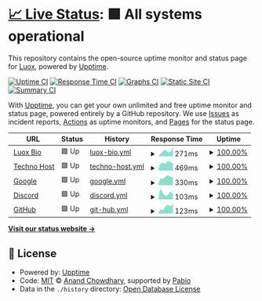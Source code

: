 # [📈 Live Status](https://luoxthedev.github.io/statud): <!--live status--> **🟩 All systems operational**

This repository contains the open-source uptime monitor and status page for [Luox](https://replit.com/@luoxthedev), powered by [Upptime](https://github.com/upptime/upptime).

[![Uptime CI](https://github.com/luoxthedev/status/workflows/Uptime%20CI/badge.svg)](https://github.com/luoxthedev/status/actions?query=workflow%3A%22Uptime+CI%22)
[![Response Time CI](https://github.com/luoxthedev/status/workflows/Response%20Time%20CI/badge.svg)](https://github.com/luoxthedev/status/actions?query=workflow%3A%22Response+Time+CI%22)
[![Graphs CI](https://github.com/luoxthedev/status/workflows/Graphs%20CI/badge.svg)](https://github.com/luoxthedev/status/actions?query=workflow%3A%22Graphs+CI%22)
[![Static Site CI](https://github.com/luoxthedev/status/workflows/Static%20Site%20CI/badge.svg)](https://github.com/luoxthedev/status/actions?query=workflow%3A%22Static+Site+CI%22)
[![Summary CI](https://github.com/luoxthedev/status/workflows/Summary%20CI/badge.svg)](https://github.com/luoxthedev/status/actions?query=workflow%3A%22Summary+CI%22)

With [Upptime](https://luoxthedev.github.io/status), you can get your own unlimited and free uptime monitor and status page, powered entirely by a GitHub repository. We use [Issues](https://github.com/luoxthedev/status/issues) as incident reports, [Actions](https://github.com/luoxthedev/status/actions) as uptime monitors, and [Pages](https://luoxthedev.github.io/status) for the status page.

<!--start: status pages-->
<!-- This summary is generated by Upptime (https://github.com/upptime/upptime) -->
<!-- Do not edit this manually, your changes will be overwritten -->
<!-- prettier-ignore -->
| URL | Status | History | Response Time | Uptime |
| --- | ------ | ------- | ------------- | ------ |
| <img alt="" src="https://icons.duckduckgo.com/ip3/luox.framer.website.ico" height="13"> [Luox Bio](https://luox.framer.website/) | 🟩 Up | [luox-bio.yml](https://github.com/luoxthedev/status/commits/HEAD/history/luox-bio.yml) | <details><summary><img alt="Response time graph" src="./graphs/luox-bio/response-time-week.png" height="20"> 271ms</summary><br><a href="https://luoxthedev.github.io/status/history/luox-bio"><img alt="Response time 860" src="https://img.shields.io/endpoint?url=https%3A%2F%2Fraw.githubusercontent.com%2Fluoxthedev%2Fstatus%2FHEAD%2Fapi%2Fluox-bio%2Fresponse-time.json"></a><br><a href="https://luoxthedev.github.io/status/history/luox-bio"><img alt="24-hour response time 296" src="https://img.shields.io/endpoint?url=https%3A%2F%2Fraw.githubusercontent.com%2Fluoxthedev%2Fstatus%2FHEAD%2Fapi%2Fluox-bio%2Fresponse-time-day.json"></a><br><a href="https://luoxthedev.github.io/status/history/luox-bio"><img alt="7-day response time 271" src="https://img.shields.io/endpoint?url=https%3A%2F%2Fraw.githubusercontent.com%2Fluoxthedev%2Fstatus%2FHEAD%2Fapi%2Fluox-bio%2Fresponse-time-week.json"></a><br><a href="https://luoxthedev.github.io/status/history/luox-bio"><img alt="30-day response time 266" src="https://img.shields.io/endpoint?url=https%3A%2F%2Fraw.githubusercontent.com%2Fluoxthedev%2Fstatus%2FHEAD%2Fapi%2Fluox-bio%2Fresponse-time-month.json"></a><br><a href="https://luoxthedev.github.io/status/history/luox-bio"><img alt="1-year response time 860" src="https://img.shields.io/endpoint?url=https%3A%2F%2Fraw.githubusercontent.com%2Fluoxthedev%2Fstatus%2FHEAD%2Fapi%2Fluox-bio%2Fresponse-time-year.json"></a></details> | <details><summary><a href="https://luoxthedev.github.io/status/history/luox-bio">100.00%</a></summary><a href="https://luoxthedev.github.io/status/history/luox-bio"><img alt="All-time uptime 99.29%" src="https://img.shields.io/endpoint?url=https%3A%2F%2Fraw.githubusercontent.com%2Fluoxthedev%2Fstatus%2FHEAD%2Fapi%2Fluox-bio%2Fuptime.json"></a><br><a href="https://luoxthedev.github.io/status/history/luox-bio"><img alt="24-hour uptime 100.00%" src="https://img.shields.io/endpoint?url=https%3A%2F%2Fraw.githubusercontent.com%2Fluoxthedev%2Fstatus%2FHEAD%2Fapi%2Fluox-bio%2Fuptime-day.json"></a><br><a href="https://luoxthedev.github.io/status/history/luox-bio"><img alt="7-day uptime 100.00%" src="https://img.shields.io/endpoint?url=https%3A%2F%2Fraw.githubusercontent.com%2Fluoxthedev%2Fstatus%2FHEAD%2Fapi%2Fluox-bio%2Fuptime-week.json"></a><br><a href="https://luoxthedev.github.io/status/history/luox-bio"><img alt="30-day uptime 100.00%" src="https://img.shields.io/endpoint?url=https%3A%2F%2Fraw.githubusercontent.com%2Fluoxthedev%2Fstatus%2FHEAD%2Fapi%2Fluox-bio%2Fuptime-month.json"></a><br><a href="https://luoxthedev.github.io/status/history/luox-bio"><img alt="1-year uptime 99.29%" src="https://img.shields.io/endpoint?url=https%3A%2F%2Fraw.githubusercontent.com%2Fluoxthedev%2Fstatus%2FHEAD%2Fapi%2Fluox-bio%2Fuptime-year.json"></a></details>
| <img alt="" src="https://icons.duckduckgo.com/ip3/host.weblink.ovh.ico" height="13"> [Techno Host](https://host.weblink.ovh) | 🟩 Up | [techno-host.yml](https://github.com/luoxthedev/status/commits/HEAD/history/techno-host.yml) | <details><summary><img alt="Response time graph" src="./graphs/techno-host/response-time-week.png" height="20"> 469ms</summary><br><a href="https://luoxthedev.github.io/status/history/techno-host"><img alt="Response time 478" src="https://img.shields.io/endpoint?url=https%3A%2F%2Fraw.githubusercontent.com%2Fluoxthedev%2Fstatus%2FHEAD%2Fapi%2Ftechno-host%2Fresponse-time.json"></a><br><a href="https://luoxthedev.github.io/status/history/techno-host"><img alt="24-hour response time 427" src="https://img.shields.io/endpoint?url=https%3A%2F%2Fraw.githubusercontent.com%2Fluoxthedev%2Fstatus%2FHEAD%2Fapi%2Ftechno-host%2Fresponse-time-day.json"></a><br><a href="https://luoxthedev.github.io/status/history/techno-host"><img alt="7-day response time 469" src="https://img.shields.io/endpoint?url=https%3A%2F%2Fraw.githubusercontent.com%2Fluoxthedev%2Fstatus%2FHEAD%2Fapi%2Ftechno-host%2Fresponse-time-week.json"></a><br><a href="https://luoxthedev.github.io/status/history/techno-host"><img alt="30-day response time 486" src="https://img.shields.io/endpoint?url=https%3A%2F%2Fraw.githubusercontent.com%2Fluoxthedev%2Fstatus%2FHEAD%2Fapi%2Ftechno-host%2Fresponse-time-month.json"></a><br><a href="https://luoxthedev.github.io/status/history/techno-host"><img alt="1-year response time 478" src="https://img.shields.io/endpoint?url=https%3A%2F%2Fraw.githubusercontent.com%2Fluoxthedev%2Fstatus%2FHEAD%2Fapi%2Ftechno-host%2Fresponse-time-year.json"></a></details> | <details><summary><a href="https://luoxthedev.github.io/status/history/techno-host">100.00%</a></summary><a href="https://luoxthedev.github.io/status/history/techno-host"><img alt="All-time uptime 97.71%" src="https://img.shields.io/endpoint?url=https%3A%2F%2Fraw.githubusercontent.com%2Fluoxthedev%2Fstatus%2FHEAD%2Fapi%2Ftechno-host%2Fuptime.json"></a><br><a href="https://luoxthedev.github.io/status/history/techno-host"><img alt="24-hour uptime 100.00%" src="https://img.shields.io/endpoint?url=https%3A%2F%2Fraw.githubusercontent.com%2Fluoxthedev%2Fstatus%2FHEAD%2Fapi%2Ftechno-host%2Fuptime-day.json"></a><br><a href="https://luoxthedev.github.io/status/history/techno-host"><img alt="7-day uptime 100.00%" src="https://img.shields.io/endpoint?url=https%3A%2F%2Fraw.githubusercontent.com%2Fluoxthedev%2Fstatus%2FHEAD%2Fapi%2Ftechno-host%2Fuptime-week.json"></a><br><a href="https://luoxthedev.github.io/status/history/techno-host"><img alt="30-day uptime 99.71%" src="https://img.shields.io/endpoint?url=https%3A%2F%2Fraw.githubusercontent.com%2Fluoxthedev%2Fstatus%2FHEAD%2Fapi%2Ftechno-host%2Fuptime-month.json"></a><br><a href="https://luoxthedev.github.io/status/history/techno-host"><img alt="1-year uptime 97.71%" src="https://img.shields.io/endpoint?url=https%3A%2F%2Fraw.githubusercontent.com%2Fluoxthedev%2Fstatus%2FHEAD%2Fapi%2Ftechno-host%2Fuptime-year.json"></a></details>
| <img alt="" src="https://icons.duckduckgo.com/ip3/google.fr.ico" height="13"> [Google](https://google.fr) | 🟩 Up | [google.yml](https://github.com/luoxthedev/status/commits/HEAD/history/google.yml) | <details><summary><img alt="Response time graph" src="./graphs/google/response-time-week.png" height="20"> 330ms</summary><br><a href="https://luoxthedev.github.io/status/history/google"><img alt="Response time 254" src="https://img.shields.io/endpoint?url=https%3A%2F%2Fraw.githubusercontent.com%2Fluoxthedev%2Fstatus%2FHEAD%2Fapi%2Fgoogle%2Fresponse-time.json"></a><br><a href="https://luoxthedev.github.io/status/history/google"><img alt="24-hour response time 330" src="https://img.shields.io/endpoint?url=https%3A%2F%2Fraw.githubusercontent.com%2Fluoxthedev%2Fstatus%2FHEAD%2Fapi%2Fgoogle%2Fresponse-time-day.json"></a><br><a href="https://luoxthedev.github.io/status/history/google"><img alt="7-day response time 330" src="https://img.shields.io/endpoint?url=https%3A%2F%2Fraw.githubusercontent.com%2Fluoxthedev%2Fstatus%2FHEAD%2Fapi%2Fgoogle%2Fresponse-time-week.json"></a><br><a href="https://luoxthedev.github.io/status/history/google"><img alt="30-day response time 251" src="https://img.shields.io/endpoint?url=https%3A%2F%2Fraw.githubusercontent.com%2Fluoxthedev%2Fstatus%2FHEAD%2Fapi%2Fgoogle%2Fresponse-time-month.json"></a><br><a href="https://luoxthedev.github.io/status/history/google"><img alt="1-year response time 254" src="https://img.shields.io/endpoint?url=https%3A%2F%2Fraw.githubusercontent.com%2Fluoxthedev%2Fstatus%2FHEAD%2Fapi%2Fgoogle%2Fresponse-time-year.json"></a></details> | <details><summary><a href="https://luoxthedev.github.io/status/history/google">100.00%</a></summary><a href="https://luoxthedev.github.io/status/history/google"><img alt="All-time uptime 100.00%" src="https://img.shields.io/endpoint?url=https%3A%2F%2Fraw.githubusercontent.com%2Fluoxthedev%2Fstatus%2FHEAD%2Fapi%2Fgoogle%2Fuptime.json"></a><br><a href="https://luoxthedev.github.io/status/history/google"><img alt="24-hour uptime 100.00%" src="https://img.shields.io/endpoint?url=https%3A%2F%2Fraw.githubusercontent.com%2Fluoxthedev%2Fstatus%2FHEAD%2Fapi%2Fgoogle%2Fuptime-day.json"></a><br><a href="https://luoxthedev.github.io/status/history/google"><img alt="7-day uptime 100.00%" src="https://img.shields.io/endpoint?url=https%3A%2F%2Fraw.githubusercontent.com%2Fluoxthedev%2Fstatus%2FHEAD%2Fapi%2Fgoogle%2Fuptime-week.json"></a><br><a href="https://luoxthedev.github.io/status/history/google"><img alt="30-day uptime 100.00%" src="https://img.shields.io/endpoint?url=https%3A%2F%2Fraw.githubusercontent.com%2Fluoxthedev%2Fstatus%2FHEAD%2Fapi%2Fgoogle%2Fuptime-month.json"></a><br><a href="https://luoxthedev.github.io/status/history/google"><img alt="1-year uptime 100.00%" src="https://img.shields.io/endpoint?url=https%3A%2F%2Fraw.githubusercontent.com%2Fluoxthedev%2Fstatus%2FHEAD%2Fapi%2Fgoogle%2Fuptime-year.json"></a></details>
| <img alt="" src="https://icons.duckduckgo.com/ip3/discord.com.ico" height="13"> [Discord](https://discord.com) | 🟩 Up | [discord.yml](https://github.com/luoxthedev/status/commits/HEAD/history/discord.yml) | <details><summary><img alt="Response time graph" src="./graphs/discord/response-time-week.png" height="20"> 103ms</summary><br><a href="https://luoxthedev.github.io/status/history/discord"><img alt="Response time 104" src="https://img.shields.io/endpoint?url=https%3A%2F%2Fraw.githubusercontent.com%2Fluoxthedev%2Fstatus%2FHEAD%2Fapi%2Fdiscord%2Fresponse-time.json"></a><br><a href="https://luoxthedev.github.io/status/history/discord"><img alt="24-hour response time 129" src="https://img.shields.io/endpoint?url=https%3A%2F%2Fraw.githubusercontent.com%2Fluoxthedev%2Fstatus%2FHEAD%2Fapi%2Fdiscord%2Fresponse-time-day.json"></a><br><a href="https://luoxthedev.github.io/status/history/discord"><img alt="7-day response time 103" src="https://img.shields.io/endpoint?url=https%3A%2F%2Fraw.githubusercontent.com%2Fluoxthedev%2Fstatus%2FHEAD%2Fapi%2Fdiscord%2Fresponse-time-week.json"></a><br><a href="https://luoxthedev.github.io/status/history/discord"><img alt="30-day response time 106" src="https://img.shields.io/endpoint?url=https%3A%2F%2Fraw.githubusercontent.com%2Fluoxthedev%2Fstatus%2FHEAD%2Fapi%2Fdiscord%2Fresponse-time-month.json"></a><br><a href="https://luoxthedev.github.io/status/history/discord"><img alt="1-year response time 104" src="https://img.shields.io/endpoint?url=https%3A%2F%2Fraw.githubusercontent.com%2Fluoxthedev%2Fstatus%2FHEAD%2Fapi%2Fdiscord%2Fresponse-time-year.json"></a></details> | <details><summary><a href="https://luoxthedev.github.io/status/history/discord">100.00%</a></summary><a href="https://luoxthedev.github.io/status/history/discord"><img alt="All-time uptime 100.00%" src="https://img.shields.io/endpoint?url=https%3A%2F%2Fraw.githubusercontent.com%2Fluoxthedev%2Fstatus%2FHEAD%2Fapi%2Fdiscord%2Fuptime.json"></a><br><a href="https://luoxthedev.github.io/status/history/discord"><img alt="24-hour uptime 100.00%" src="https://img.shields.io/endpoint?url=https%3A%2F%2Fraw.githubusercontent.com%2Fluoxthedev%2Fstatus%2FHEAD%2Fapi%2Fdiscord%2Fuptime-day.json"></a><br><a href="https://luoxthedev.github.io/status/history/discord"><img alt="7-day uptime 100.00%" src="https://img.shields.io/endpoint?url=https%3A%2F%2Fraw.githubusercontent.com%2Fluoxthedev%2Fstatus%2FHEAD%2Fapi%2Fdiscord%2Fuptime-week.json"></a><br><a href="https://luoxthedev.github.io/status/history/discord"><img alt="30-day uptime 100.00%" src="https://img.shields.io/endpoint?url=https%3A%2F%2Fraw.githubusercontent.com%2Fluoxthedev%2Fstatus%2FHEAD%2Fapi%2Fdiscord%2Fuptime-month.json"></a><br><a href="https://luoxthedev.github.io/status/history/discord"><img alt="1-year uptime 100.00%" src="https://img.shields.io/endpoint?url=https%3A%2F%2Fraw.githubusercontent.com%2Fluoxthedev%2Fstatus%2FHEAD%2Fapi%2Fdiscord%2Fuptime-year.json"></a></details>
| <img alt="" src="https://icons.duckduckgo.com/ip3/github.com.ico" height="13"> [GitHub](https://github.com) | 🟩 Up | [git-hub.yml](https://github.com/luoxthedev/status/commits/HEAD/history/git-hub.yml) | <details><summary><img alt="Response time graph" src="./graphs/git-hub/response-time-week.png" height="20"> 123ms</summary><br><a href="https://luoxthedev.github.io/status/history/git-hub"><img alt="Response time 130" src="https://img.shields.io/endpoint?url=https%3A%2F%2Fraw.githubusercontent.com%2Fluoxthedev%2Fstatus%2FHEAD%2Fapi%2Fgit-hub%2Fresponse-time.json"></a><br><a href="https://luoxthedev.github.io/status/history/git-hub"><img alt="24-hour response time 68" src="https://img.shields.io/endpoint?url=https%3A%2F%2Fraw.githubusercontent.com%2Fluoxthedev%2Fstatus%2FHEAD%2Fapi%2Fgit-hub%2Fresponse-time-day.json"></a><br><a href="https://luoxthedev.github.io/status/history/git-hub"><img alt="7-day response time 123" src="https://img.shields.io/endpoint?url=https%3A%2F%2Fraw.githubusercontent.com%2Fluoxthedev%2Fstatus%2FHEAD%2Fapi%2Fgit-hub%2Fresponse-time-week.json"></a><br><a href="https://luoxthedev.github.io/status/history/git-hub"><img alt="30-day response time 109" src="https://img.shields.io/endpoint?url=https%3A%2F%2Fraw.githubusercontent.com%2Fluoxthedev%2Fstatus%2FHEAD%2Fapi%2Fgit-hub%2Fresponse-time-month.json"></a><br><a href="https://luoxthedev.github.io/status/history/git-hub"><img alt="1-year response time 130" src="https://img.shields.io/endpoint?url=https%3A%2F%2Fraw.githubusercontent.com%2Fluoxthedev%2Fstatus%2FHEAD%2Fapi%2Fgit-hub%2Fresponse-time-year.json"></a></details> | <details><summary><a href="https://luoxthedev.github.io/status/history/git-hub">100.00%</a></summary><a href="https://luoxthedev.github.io/status/history/git-hub"><img alt="All-time uptime 100.00%" src="https://img.shields.io/endpoint?url=https%3A%2F%2Fraw.githubusercontent.com%2Fluoxthedev%2Fstatus%2FHEAD%2Fapi%2Fgit-hub%2Fuptime.json"></a><br><a href="https://luoxthedev.github.io/status/history/git-hub"><img alt="24-hour uptime 100.00%" src="https://img.shields.io/endpoint?url=https%3A%2F%2Fraw.githubusercontent.com%2Fluoxthedev%2Fstatus%2FHEAD%2Fapi%2Fgit-hub%2Fuptime-day.json"></a><br><a href="https://luoxthedev.github.io/status/history/git-hub"><img alt="7-day uptime 100.00%" src="https://img.shields.io/endpoint?url=https%3A%2F%2Fraw.githubusercontent.com%2Fluoxthedev%2Fstatus%2FHEAD%2Fapi%2Fgit-hub%2Fuptime-week.json"></a><br><a href="https://luoxthedev.github.io/status/history/git-hub"><img alt="30-day uptime 100.00%" src="https://img.shields.io/endpoint?url=https%3A%2F%2Fraw.githubusercontent.com%2Fluoxthedev%2Fstatus%2FHEAD%2Fapi%2Fgit-hub%2Fuptime-month.json"></a><br><a href="https://luoxthedev.github.io/status/history/git-hub"><img alt="1-year uptime 100.00%" src="https://img.shields.io/endpoint?url=https%3A%2F%2Fraw.githubusercontent.com%2Fluoxthedev%2Fstatus%2FHEAD%2Fapi%2Fgit-hub%2Fuptime-year.json"></a></details>

<!--end: status pages-->

[**Visit our status website →**](https://luoxthedev.github.io/status)

## 📄 License

- Powered by: [Upptime](https://github.com/upptime/upptime)
- Code: [MIT](./LICENSE) © [Anand Chowdhary](https://anandchowdhary.com), supported by [Pabio](https://pabio.com)
- Data in the `./history` directory: [Open Database License](https://opendatacommons.org/licenses/odbl/1-0/)
